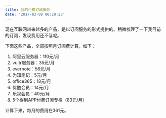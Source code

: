 ```yaml
---
title: 我的付费订阅服务
date: '2017-03-09 00:29:23'
---
```


现在互联网越来越多的产品，是以订阅服务的形式提供的。稍微梳理了一下我目前的订阅，发现费用还不低呢。

<!--more-->


下面这些产品，全部按照月订阅费计算，如下：

1. 阿里云服务器：110元/月
2. vultr服务器：35元/月
3. evernote：56元/月
4. 为知笔记：5元/月
5. office365：18元/月
6. 优酷会员：14元/月
7. 乐视会员：40元/月
8. 5个得到APP付费订阅专栏（83元/月）

计算下来，每月的费用在361元。
